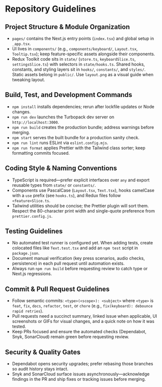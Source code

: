 # Repository Guidelines

## Project Structure & Module Organization

- `pages/` contains the Next.js entry points (`index.tsx`) and global setup in `_app.tsx`.
- UI lives in `components/` (e.g., `components/keyboard/`, `Layout.tsx`, `Tooltip.tsx`); keep feature-specific assets alongside their components.
- Redux Toolkit code sits in `state/` (`store.ts`, `keyboardSlice.ts`, `settingsSlice.ts`) with selectors in `state/hooks.ts`. Shared hooks, constants, and styling layers sit in `hooks/`, `constants/`, and `styles/`. Static assets belong in `public/`. Use `layout.png` as a visual guide when tweaking layout.

## Build, Test, and Development Commands

- `npm install` installs dependencies; rerun after lockfile updates or Node changes.
- `npm run dev` launches the Turbopack dev server on `http://localhost:3000`.
- `npm run build` creates the production bundle; address warnings before merging.
- `npm start` serves the built bundle for a production sanity check.
- `npm run lint` runs ESLint via `eslint.config.mjs`.
- `npm run format` applies Prettier with the Tailwind class sorter; keep formatting commits focused.

## Coding Style & Naming Conventions

- TypeScript is required—prefer explicit interfaces over `any` and export reusable types from `state/` or `constants/`.
- Components use PascalCase (`Layout.tsx`, `Text.tsx`), hooks camelCase with a `use` prefix (see `hooks.ts`), and Redux files follow `<feature>Slice.ts`.
- Tailwind utilities should be concise; the Prettier plugin will sort them. Respect the 80-character print width and single-quote preference from `prettier.config.js`.

## Testing Guidelines

- No automated test runner is configured yet. When adding tests, create colocated files like `Text.test.tsx` and add an `npm test` script in `package.json`.
- Document manual verification (key press scenarios, audio checks, persistence) in each pull request until automation exists.
- Always run `npm run build` before requesting review to catch type or Next.js regressions.

## Commit & Pull Request Guidelines

- Follow semantic commits: `<type>(<scope>): <subject>` where `<type>` is `feat`, `fix`, `docs`, `refactor`, `test`, or `chore` (e.g., `fix(keyboard): debounce rapid retries`).
- Pull requests need a succinct summary, linked issue when applicable, UI screenshots or GIFs for visual changes, and a quick note on how it was tested.
- Keep PRs focused and ensure the automated checks (Dependabot, Snyk, SonarCloud) remain green before requesting review.

## Security & Quality Gates

- Dependabot opens security upgrades; prefer rebasing those branches so audit history stays intact.
- Snyk and SonarCloud surface issues asynchronously—acknowledge findings in the PR and ship fixes or tracking issues before merging.
